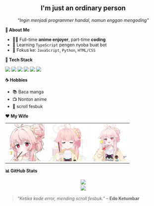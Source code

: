 <h2 align="center">I'm just an ordinary person</h2>
<p align="center"><i>"Ingin menjadi programmer handal, namun enggan mengoding"</i></p>

**🧠 About Me**

- 🧑‍💻 Full-time **anime enjoyer**, part-time **coding**
- 🧪 Learning `TypeScript` pengen nyoba buat bot
- 🎯 Fokus ke: `JavaScript`, `Python`, `HTML/CSS`

**🔧 Tech Stack**

<p align="left">
  <img src="https://img.shields.io/badge/JavaScript-F7DF1E?style=flat-square&logo=javascript&logoColor=black"/>
  <img src="https://img.shields.io/badge/Python-3776AB?style=flat-square&logo=python&logoColor=white"/>
  <img src="https://img.shields.io/badge/HTML5-E34F26?style=flat-square&logo=html5&logoColor=white"/>
  <img src="https://img.shields.io/badge/CSS3-1572B6?style=flat-square&logo=css3&logoColor=white"/>
  <img src="https://img.shields.io/badge/Git-F05032?style=flat-square&logo=git&logoColor=white"/>
  <img src="https://img.shields.io/badge/GitHub-181717?style=flat-square&logo=github&logoColor=white"/>
</p>

**☕ Hobbies**

- 📚 Baca manga
- 📺 Nonton anime
- 🧠 scroll fesbuk

**❤️ My Wife**

<p align="center">

<table>
  <tr>
    <td align="center">
      <img src="images/image1.jpg" width="120"/><br/>
    </td>
    <td align="center">
      <img src="images/image2.jpg" width="120"/><br/>
    </td>
    <td align="center">
      <img src="images/image3.jpg" width="120"/><br/>
    </td>
  </tr>
</table>

</p>

**📊 GitHub Stats**

<p align="center">
  <img src="https://github-readme-streak-stats.herokuapp.com/?user=nextarz&theme=tokyonight"/>
  <br>
  <img src="https://github-readme-stats.vercel.app/api?username=nextarz&show_icons=true&theme=tokyonight"/>
</p>

> _"Ketika kode error, mending scroll fesbuk."_ – **Edo Ketumbar**
